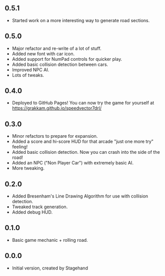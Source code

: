 ## 0.5.1

- Started work on a more interesting way to generate road sections.

## 0.5.0

- Major refactor and re-write of a lot of stuff.
- Added new font with car icon.
- Added support for NumPad controls for quicker play.
- Added basic collision detection between cars.
- Improved NPC AI.
- Lots of tweaks.

## 0.4.0

- Deployed to GitHub Pages! You can now try the game for yourself at https://grakkam.github.io/speedvector7drl/

## 0.3.0

- Minor refactors to prepare for expansion.
- Added a score and hi-score HUD for that arcade "just one more try" feeling!
- Added basic collision detection. Now you can crash into the side of the road!
- Added an NPC ("Non Player Car") with extremely basic AI.
- More tweaking.

## 0.2.0

- Added Bresenham's Line Drawing Algorithm for use with collision detection.
- Tweaked track generation.
- Added debug HUD.

## 0.1.0

- Basic game mechanic + rolling road.

## 0.0.0

- Initial version, created by Stagehand
